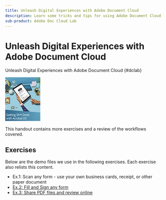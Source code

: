 ```yaml
---
title: Unleash Digital Experiences with Adobe Document Cloud
description: Learn some tricks and tips for using Adobe Document Cloud
sub-product: Adobe Doc Cloud Lab
---
```


# Unleash Digital Experiences with Adobe Document Cloud

Unleash Digital Experiences with Adobe Document Cloud {#dclab}

[![image](assets/fullfirstpage.jpg)](assets/GSD_2019_Handout.pdf)

This handout contains more exercises and a review of the workflows covered.

## Exercises

Below are the demo files we use in the following exercises. Each exercise also relists this content.

* Ex.1: Scan any form - use your own business cards, receipt, or other paper document
* [Ex.2: Fill and Sign any form](assets/03_FillSignScan.zip)
* [Ex.3: Share PDF files and review online](assets/01_Review.zip)